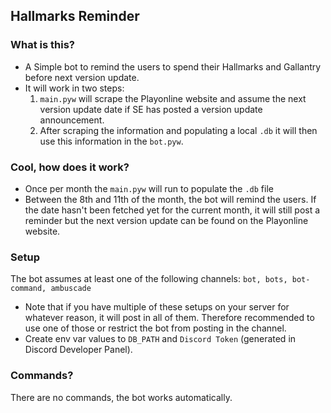 ## Hallmarks Reminder

### What is this?
- A Simple bot to remind the users to spend their Hallmarks and Gallantry before next version update.
- It will work in two steps:
  1. `main.pyw` will scrape the Playonline website and assume the next version update date if SE has posted a version update announcement.
  2. After scraping the information and populating a local `.db` it will then use this information in the `bot.pyw`. 

### Cool, how does it work?
- Once per month the `main.pyw` will run to populate the `.db` file
- Between the 8th and 11th of the month, the bot will remind the users. If the date hasn't been fetched yet for the current month, it will still post a reminder but the next version update can be found on the Playonline website.

### Setup
The bot assumes at least one of the following channels:
`bot, bots, bot-command, ambuscade`
- Note that if you have multiple of these setups on your server for whatever reason, it will post in all of them. Therefore recommended to use one of those or restrict the bot from posting in the channel.
- Create env var values to `DB_PATH` and `Discord Token` (generated in Discord Developer Panel).

### Commands?
There are no commands, the bot works automatically. 
